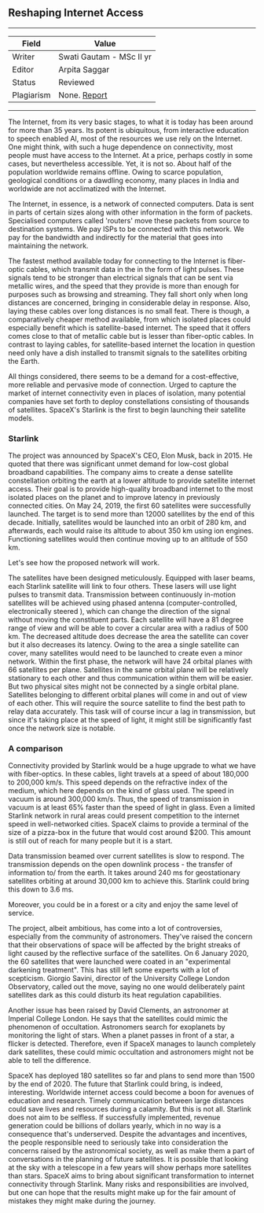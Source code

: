 ## Reshaping Internet Access

---
| Field | Value |
|----|----|
| Writer | Swati Gautam - MSc II yr|
| Editor | 	Arpita Saggar  |
| Status | Reviewed  |
| Plagiarism| None. [Report](./plag-reports/plag-reshaping-internet-access.pdf) | 

---


The Internet, from its very basic stages, to what it is today has been around for more than 35 years. Its potent is ubiquitous, from interactive education to speech enabled AI, most of the resources we use rely on the Internet. One might think, with such a huge dependence on connectivity, most people must have access to the Internet. At a price,  perhaps costly in some cases, but nevertheless accessible. Yet, it is not so. About half of the population worldwide remains offline. Owing to scarce population, geological conditions or a dawdling economy,  many places in India and worldwide are not acclimatized with the Internet.


The Internet, in essence, is a network of connected computers. Data is sent in parts of certain sizes along with other information in the form of packets. Specialised computers called 'routers' move these packets from source to destination systems. We pay ISPs to be connected with this network. We pay for the bandwidth and indirectly for the material that goes into maintaining the network.

The fastest method available today for connecting to the Internet is fiber-optic cables, which transmit data in the in the form of light pulses. These signals tend to be stronger than electrical signals that can be sent via metallic wires, and the speed that they provide is more than enough for purposes such as browsing and streaming. They fall short only when long distances are concerned, bringing in considerable delay in response. Also, laying these cables over long distances is no small feat. There is though, a comparatively cheaper method available, from which isolated places could especially benefit which is satellite-based internet. The speed that it offers comes close to that of metallic cable but is lesser than fiber-optic cables. In contrast to laying cables, for satellite-based internet the location in question need only have a dish installed to transmit signals to the satellites orbiting the Earth. 

All things considered, there seems to be a demand for a cost-effective, more reliable and pervasive mode of connection. Urged to capture the market of internet connectivity even in places of isolation, many potential companies have set forth to deploy constellations consisting of thousands of satellites. SpaceX's Starlink is the first to begin launching their satellite models.

### Starlink

The project was announced by SpaceX's CEO, Elon Musk, back in 2015. He quoted that there was significant unmet demand for low-cost global broadband capabilities. The company aims to create a dense satellite constellation orbiting the earth at a lower altitude to provide satellite internet access. Their goal is to provide high-quality broadband internet to the most isolated places on the planet and to improve latency in previously connected cities. On May 24, 2019, the first 60 satellites were successfully launched. The target is to send more than 12000 satellites by the end of this decade. Initially, satellites would be launched into an orbit of 280 km, and afterwards, each would raise its altitude to about 350 km using ion engines. Functioning satellites would then continue moving up to an altitude of 550 km.

Let's see how the proposed network will work.

The satellites have been designed meticulously. Equipped with laser beams, each Starlink satellite will link to four others. These lasers will use light pulses to transmit data. Transmission between continuously in-motion satellites will be achieved using phased antenna (computer-controlled, electronically steered ), which can change the direction of the signal without moving the constituent parts. Each satellite will have a 81 degree range of view and will be able to cover a circular area with a radius of 500 km. The decreased altitude does decrease the area the satellite can cover but it also decreases its latency. Owing to the area a single satellite can cover, many satellites would need to be launched to create even a minor network. Within the first phase, the network will have 24 orbital planes with 66 satellites per plane. Satellites in the same orbital plane will be relatively stationary to each other and thus communication within them will be easier. But two physical sites might not be connected by a single orbital plane. Satellites belonging to different orbital planes will come in and out of view of each other. This will require the source satellite to find the best path to relay data accurately. This task will of course incur a lag in transmission, but since it's taking place at the speed of light, it might still be significantly fast once the network size is notable.


### A comparison

Connectivity provided by Starlink would be a huge upgrade to what we have with fiber-optics. In these cables, light travels at a speed of about 180,000 to 200,000 km/s. This speed depends on the refractive index of the medium, which here depends on the kind of glass used. The speed in vacuum is around 300,000 km/s. Thus, the speed of transmission in vacuum is at least 65% faster than the speed of light in glass. Even a limited Starlink network in rural areas could present competition to the internet speed in well-networked cities. SpaceX claims to provide a terminal of the size of a pizza-box in the future that would cost around $200. This amount is still out of reach for many people but it is a start.

Data transmission beamed over current satellites is slow to respond. The transmission depends on the open downlink process - the transfer of information to/ from the earth. It takes around 240 ms for geostationary satellites orbiting at around 30,000 km to achieve this. Starlink could bring this down to 3.6 ms.

Moreover, you could be in a forest or a city and enjoy the same level of service.




The project, albeit ambitious,  has come into a lot of controversies, especially from the community of astronomers. They've raised the concern that their observations of space will be affected by the bright streaks of light caused by the reflective surface of the satellites. On 6 January 2020, the 60 satellites that were launched were coated in an "experimental darkening treatment". This has still left some experts with a lot of scepticism. Giorgio Savini, director of the University College London Observatory, called out the move, saying no one would deliberately paint satellites dark as this could disturb its heat regulation capabilities.

Another issue has been raised by David Clements, an astronomer at Imperial College London. He says that the satellites could mimic the phenomenon of occultation. Astronomers search for exoplanets by monitoring the light of stars. When a planet passes in front of a star, a flicker is detected. Therefore, even if SpaceX manages to launch completely dark satellites, these could mimic occultation and astronomers might not be able to tell the difference.


SpaceX has deployed 180 satellites so far and plans to send more than 1500 by the end of 2020. The future that Starlink could bring, is indeed, interesting. Worldwide internet access could become a boon for avenues of education and research. Timely communication between large distances could save lives and resources during a calamity. But this is not all. Starlink does not aim to be selfless. If successfully implemented, revenue generation could be billions of dollars yearly, which in no way is a consequence that's underserved. Despite the advantages and incentives, the people responsible need to seriously take into consideration the concerns raised by the astronomical society, as well as make them a part of conversations in the planning of future satellites. It is possible that looking at the sky with a telescope in a few years will show perhaps more satellites than stars. SpaceX aims to bring about significant transformation to internet connectivity through Starlink. Many risks and responsibilities are involved, but one can hope that the results might make up for the fair amount of mistakes they might make during the journey. 
